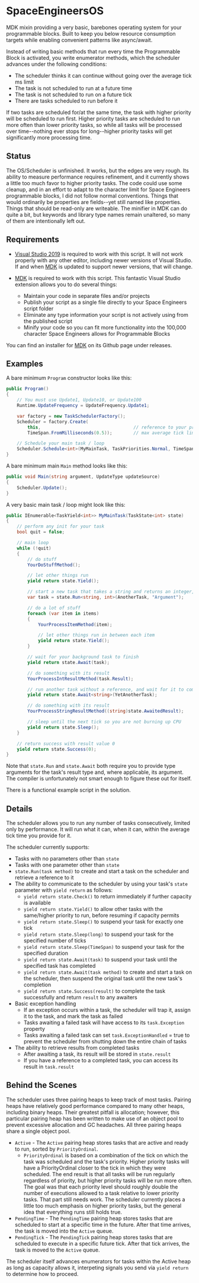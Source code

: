 # SpaceEngineersOS
MDK mixin providing a very basic, barebones operating system for your programmable blocks.  Built to keep you below resource consumption targets while enabling convenient patterns like async/await.

Instead of writing basic methods that run every time the Programmable Block is activated, you write enumerator methods, which the scheduler advances under the following conditions:
* The scheduler thinks it can continue without going over the average tick ms limit
* The task is not scheduled to run at a future time
* The task is not scheduled to run on a future tick
* There are tasks scheduled to run before it

If two tasks are scheduled for/at the same time, the task with higher priority will be scheduled to run first.  Higher priority tasks are scheduled to run more often than lower priority tasks, so while all tasks will be processed over time--nothing ever stops for long--higher priority tasks will get significantly more processing time.


## Status
The OS/Scheduler is unfinished.  It works, but the edges are very rough.  Its ability to measure performance requires refinement, and it currently shows a little too much favor to higher priority tasks.  The code could use some cleanup, and in an effort to adapt to the character limit for Space Engineers programmable blocks, I did not follow normal conventions.  Things that would ordinarily be properties are fields--yet still named like properties.  Things that should be read-only are writeable.  The minifier in MDK can do quite a bit, but keywords and library type names remain unaltered, so many of them are intentionally left out.


## Requirements
* [Visual Studio 2019](https://visualstudio.microsoft.com/vs/older-downloads/) is required to work with this script.  It will not work properly with any other editor, including newer versions of Visual Studio.  If and when [MDK](https://github.com/malware-dev/MDK-SE) is updated to support newer versions, that will change.

* [MDK](https://github.com/malware-dev/MDK-SE) is required to work with this script.
This fantastic Visual Studio extension allows you to do several things:
  * Maintain your code in separate files and/or projects
  * Publish your script as a single file directly to your Space Engineers script folder
  * Eliminate any type information your script is not actively using from the published script
  * Minify your code so you can fit more functionality into the 100,000 character Space Engineers allows for Programmable Blocks

You can find an installer for [MDK](https://github.com/malware-dev/MDK-SE) on its Github page under releases.


## Examples
A bare minimum `Program` constructor looks like this:
```cs
public Program()
{
    // You must use Update1, Update10, or Update100
    Runtime.UpdateFrequency = UpdateFrequency.Update1;

    var factory = new TaskSchedulerFactory();
    Scheduler = factory.Create(
        this,                                   // reference to your program
        TimeSpan.FromMilliseconds(0.5));        // max average tick limit        

    // Schedule your main task / loop
    Scheduler.Schedule<int>(MyMainTask, TaskPriorities.Normal, TimeSpan.Zero);            
}
```

A bare minimum main `Main` method looks like this:
```cs
public void Main(string argument, UpdateType updateSource)
{
    Scheduler.Update();
}
```

A very basic main task / loop might look like this:
```cs
public IEnumerable<TaskYield<int>> MyMainTask(TaskState<int> state)
{
    // perform any init for your task
    bool quit = false;

    // main loop
    while (!quit)
    {
        // do stuff
        YourDoStuffMethod();

        // let other things run
        yield return state.Yield();

        // start a new task that takes a string and returns an integer, to run in the background
        var task = state.Run<string, int>(AnotherTask, "Argument");

        // do a lot of stuff
        foreach (var item in items)
        {
            YourProcessItemMethod(item);

            // let other things run in between each item
            yield return state.Yield();
        }

        // wait for your background task to finish
        yield return state.Await(task);

        // do something with its result
        YourProcessIntResultMethod(task.Result);

        // run another task without a reference, and wait for it to complete
        yield return state.Await<string>(YetAnotherTask);

        // do something with its result 
        YourProcessStringResultMethod((string)state.AwaitedResult);

        // sleep until the next tick so you are not burning up CPU
        yield return state.Sleep();
    }

    // return success with result value 0
    yield return state.Success(0);
}
```

Note that `state.Run` and `state.Await` both require you to provide type arguments for the task's result type and, where applicable, its argument.  The compiler is unfortunately not smart enough to figure these out for itself.

There is a functional example script in the solution.


## Details
The scheduler allows you to run any number of tasks consecutively, limited only by performance.  It will run what it can, when it can, within the average tick time you provide for it.

The scheduler currently supports:
* Tasks with no parameters other than `state`
* Tasks with one parameter other than `state`
* `state.Run(task method)` to create and start a task on the scheduler and retrieve a reference to it
* The ability to communicate to the scheduler by using your task's `state` parameter with `yield return` as follows:
  - `yield return state.Check()` to return immediately if further capacity is available
  - `yield return state.Yield()` to allow other tasks with the same/higher priority to run, before resuming if capacity permits
  - `yield return state.Sleep()` to suspend your task for exactly one tick
  - `yield return state.Sleep(long)` to suspend your task for the specified number of ticks
  - `yield return state.Sleep(TimeSpan)` to suspend your task for the specified duration
  - `yield return state.Await(task)` to suspend your task until the specified task has completed
  - `yield return state.Await(task method)` to create and start a task on the scheduler, then suspend the original task until the new task's completion
  - `yield return state.Success(result)` to complete the task successfully and return `result` to any awaiters
* Basic exception handling
  - If an exception occurs within a task, the scheduler will trap it, assign it to the task, and mark the task as failed
  - Tasks awaiting a failed task will have access to its `task.Exception` property
  - Tasks awaiting a failed task can set `task.ExceptionHandled` = true to prevent the scheduler from shutting down the entire chain of tasks
* The ability to retrieve results from completed tasks
  - After awaiting a task, its result will be stored in `state.result`
  - If you have a reference to a completed task, you can access its result in `task.result`


## Behind the Scenes
The scheduler uses three pairing heaps to keep track of most tasks.  Pairing heaps have relatively good performance compared to many other heaps, including binary heaps.  Their greatest pitfall is allocation; however, this particular pairing heap has been written to make use of an object pool to prevent excessive allocation and GC headaches.  All three pairing heaps share a single object pool.
* `Active` - The `Active` pairing heap stores tasks that are active and ready to run, sorted by `PriorityOrdinal`.
  - `PriorityOrdinal` is based on a combination of the tick on which the task was scheduled and the task's priority.  Higher priority tasks will have a PriorityOrdinal closer to the tick in which they were scheduled.  The end result is that all tasks will be run regularly regardless of priority, but higher priority tasks will be run more often.  The goal was that each priority level should roughly double the number of executions allowed to a task relative to lower priority tasks.  That part still needs work.  The scheduler currently places a little too much emphasis on higher priority tasks, but the general idea that everything runs still holds true.
* `PendingTime` - The `PendingTime` pairing heap stores tasks that are scheduled to start at a specific time in the future.  After that time arrives, the task is moved into the `Active` queue.
* `PendingTick` - The `PendingTick` pairing heap stores tasks that are scheduled to execute in a specific future tick.  After that tick arrives, the task is moved to the `Active` queue.

The scheduler itself advances enumerators for tasks within the Active heap as long as capacity allows it, interpeting signals you send via `yield return` to determine how to proceed.
